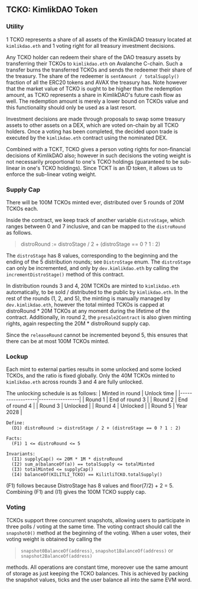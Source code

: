 ## TCKO: KimlikDAO Token


### Utility
1 TCKO represents a share of all assets of the KimlikDAO treasury located
at `kimlikdao.eth` and 1 voting right for all treasury investment decisions.

Any TCKO holder can redeem their share of the DAO treasury assets by
transferring their TCKOs to `kimlikdao.eth` on Avalanche C-chain. Such a
transfer burns the transferred TCKOs and sends the redeemer their share of
the treasury. The share of the redeemer is `sentAmount / totalSupply()`
fraction of all the ERC20 tokens and AVAX the treasury has.
Note however that the market value of TCKO is ought to be higher than the
redemption amount, as TCKO represents a share in KimlikDAO's future cash
flow as well. The redemption amount is merely a lower bound on TCKOs value
and this functionality should only be used as a last resort.
 
Investment decisions are made through proposals to swap some treasury assets
to other assets on a DEX, which are voted on-chain by all TCKO holders. Once
a voting has been completed, the decided upon trade is executed by the
`kimlikdao.eth` contract using the nominated DEX.

Combined with a TCKT, TCKO gives a person voting rights for non-financial
decisions of KimlikDAO also; however in such decisions the voting weight is
not necessarily proportional to one's TCKO holdings (guaranteed to be
sub-linear in one's TCKO holdings). Since TCKT is an ID token, it allows us
to enforce the sub-linear voting weight.

### Supply Cap
There will be 100M TCKOs minted ever, distributed over 5 rounds of 20M TCKOs
each.

Inside the contract, we keep track of another variable `distroStage`, which
ranges between 0 and 7 inclusive, and can be mapped to the `distroRound` as
follows.

> distroRound :=  distroStage / 2 + (distroStage == 0 ? 1 : 2)

The `distroStage` has 8 values, corresponding to the beginning and the
ending of the 5 distribution rounds; see `DistroStage` enum.
The `distroStage` can only be incremented, and only by `dev.kimlikdao.eth`
by calling the `incrementDistroStage()` method of this contract.

In distribution rounds 3 and 4, 20M TCKOs are minted to `kimlikdao.eth`
automatically, to be sold / distributed to the public by `kimlikdao.eth`.
In the rest of the rounds (1, 2, and 5), the minting is manually managed
by `dev.kimlikdao.eth`, however the total minted TCKOs is capped at
distroRound * 20M TCKOs at any moment during the lifetime of the contract.
Additionally, in round 2, the `presale2Contract` is also given minting
rights, again respecting the 20M * distroRound supply cap.

Since the `releaseRound` cannot be incremented beyond 5, this ensures that
there can be at most 100M TCKOs minted.

### Lockup
Each mint to external parties results in some unlocked and some locked
TCKOs, and the ratio is fixed globally. Only the 40M TCKOs minted to
`kimlikdao.eth` across rounds 3 and 4 are fully unlocked.

The unlocking schedule is as follows:
| Minted in round  |  Unlock time    |
|------------------|-----------------|
|   Round 1        |  End of round 3 |
|   Round 2        |  End of round 4 |
|   Round 3        |  Unlocked       |
|   Round 4        |  Unlocked       |
|   Round 5        |  Year 2028      |

```
Define:
  (D1) distroRound := distroStage / 2 + (distroStage == 0 ? 1 : 2)

Facts:
  (F1) 1 <= distroRound <= 5

Invariants:
  (I1) supplyCap() <= 20M * 1M * distroRound
  (I2) sum_a(balanceOf(a)) == totalSupply <= totalMinted
  (I3) totalMinted <= supplyCap()
  (I4) balanceOf(KILITLI_TCKO) == KilitliTCKO.totalSupply()
```
(F1) follows because DistroStage has 8 values and floor(7/2) + 2 = 5.
Combining (F1) and (I1) gives the 100M TCKO supply cap.

### Voting
TCKOs support three concurrent snapshots, allowing users to participate
in three polls / voting at the same time. The voting contract should call
the `snapshot0()` method at the beginning of the voting. When a user votes,
their voting weight is obtained by calling the

> `snapshot0BalanceOf(address)`,
> `snapshot1BalanceOf(address)` or
> `snapshot2BalanceOf(address)`

methods. All operations are constant time, moreover use the same amount of
storage as just keeping the TCKO balances. This is achieved by packing the
snapshot values, ticks and the user balance all into the same EVM word.
